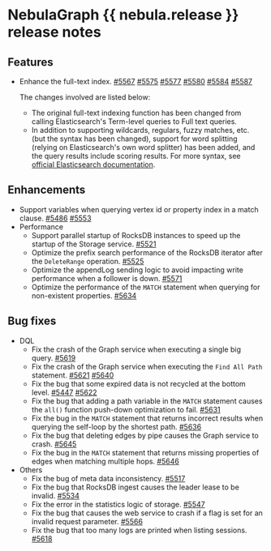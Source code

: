 # NebulaGraph {{ nebula.release }} release notes

## Features

- Enhance the full-text index. [#5567](https://github.com/vesoft-inc/nebula/pull/5567) [#5575](https://github.com/vesoft-inc/nebula/pull/5575) [#5577](https://github.com/vesoft-inc/nebula/pull/5577) [#5580](https://github.com/vesoft-inc/nebula/pull/5580) [#5584](https://github.com/vesoft-inc/nebula/pull/5584) [#5587](https://github.com/vesoft-inc/nebula/pull/5587)

  The changes involved are listed below:

  - The original full-text indexing function has been changed from calling Elasticsearch's Term-level queries to Full text queries.
  - In addition to supporting wildcards, regulars, fuzzy matches, etc. (but the syntax has been changed), support for word splitting (relying on Elasticsearch's own word splitter) has been added, and the query results include scoring results. For more syntax, see [official Elasticsearch documentation](https://www.elastic.co/guide/en/elasticsearch/reference/current/full-text-queries.html).

## Enhancements

- Support variables when querying vertex id or property index in a match clause. [#5486](https://github.com/vesoft-inc/nebula/pull/5486) [#5553](https://github.com/vesoft-inc/nebula/pull/5553)
- Performance
  - Support parallel startup of RocksDB instances to speed up the startup of the Storage service. [#5521](https://github.com/vesoft-inc/nebula/pull/5521)
  - Optimize the prefix search performance of the RocksDB iterator after the `DeleteRange` operation. [#5525](https://github.com/vesoft-inc/nebula/pull/5525)
  - Optimize the appendLog sending logic to avoid impacting write performance when a follower is down. [#5571](https://github.com/vesoft-inc/nebula/pull/5571)
  - Optimize the performance of the `MATCH` statement when querying for non-existent properties. [#5634](https://github.com/vesoft-inc/nebula/pull/5634)

## Bug fixes

- DQL
  - Fix the crash of the Graph service when executing a single big query. [#5619](https://github.com/vesoft-inc/nebula/pull/5619)
  - Fix the crash of the Graph service when executing the `Find All Path` statement. [#5621](https://github.com/vesoft-inc/nebula/pull/5621) [#5640](https://github.com/vesoft-inc/nebula/pull/5640)
  - Fix the bug that some expired data is not recycled at the bottom level. [#5447](https://github.com/vesoft-inc/nebula/pull/5447) [#5622](https://github.com/vesoft-inc/nebula/pull/5622)
  - Fix the bug that adding a path variable in the `MATCH` statement causes the `all()` function push-down optimization to fail. [#5631](https://github.com/vesoft-inc/nebula/pull/5631)
  - Fix the bug in the `MATCH` statement that returns incorrect results when querying the self-loop by the shortest path. [#5636](https://github.com/vesoft-inc/nebula/pull/5636)
  - Fix the bug that deleting edges by pipe causes the Graph service to crash. [#5645](https://github.com/vesoft-inc/nebula/pull/5645)
  - Fix the bug in the `MATCH` statement that returns missing properties of edges when matching multiple hops. [#5646](https://github.com/vesoft-inc/nebula/pull/5646)
- Others
  - Fix the bug of meta data inconsistency. [#5517](https://github.com/vesoft-inc/nebula/pull/5517)
  - Fix the bug that RocksDB ingest causes the leader lease to be invalid. [#5534](https://github.com/vesoft-inc/nebula/pull/5534)
  - Fix the error in the statistics logic of storage. [#5547](https://github.com/vesoft-inc/nebula/pull/5547)
  - Fix the bug that causes the web service to crash if a flag is set for an invalid request parameter. [#5566](https://github.com/vesoft-inc/nebula/pull/5566)
  - Fix the bug that too many logs are printed when listing sessions. [#5618](https://github.com/vesoft-inc/nebula/pull/5618)
